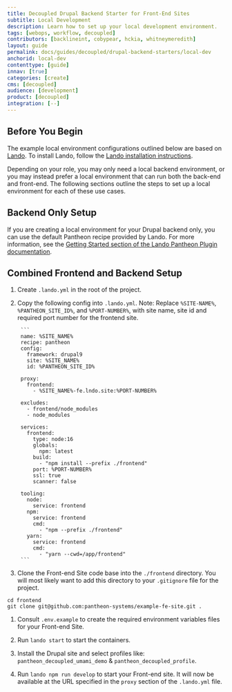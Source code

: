 ```yaml
---
title: Decoupled Drupal Backend Starter for Front-End Sites
subtitle: Local Development
description: Learn how to set up your local development environment.
tags: [webops, workflow, decoupled]
contributors: [backlineint, cobypear, hckia, whitneymeredith]
layout: guide
permalink: docs/guides/decoupled/drupal-backend-starters/local-dev
anchorid: local-dev
contenttype: [guide]
innav: [true]
categories: [create]
cms: [decoupled]
audience: [development]
product: [decoupled]
integration: [--]
---
```


## Before You Begin

The example local environment configurations outlined below are based on
[Lando](https://lando.dev/). To install Lando, follow the
[Lando installation instructions](https://docs.lando.dev/getting-started/installation.html).

Depending on your role, you may only need a local backend environment, or you
may instead prefer a local environment that can run both the back-end and
front-end. The following sections outline the steps to set up a local
environment for each of these use cases.

## Backend Only Setup

If you are creating a local environment for your Drupal backend only, you can
use the default Pantheon recipe provided by Lando. For more information, see the [Getting Started section of the Lando Pantheon Plugin documentation](https://docs.lando.dev/pantheon/getting-started.html).

## Combined Frontend and Backend Setup

1. Create `.lando.yml` in the root of the project.

1. Copy the following config into `.lando.yml`. Note: Replace `%SITE-NAME%`, `%PANTHEON_SITE_ID%`, and `%PORT-NUMBER%`, with
site name, site id and required port number for the frontend site.

        ```
        name: %SITE_NAME%
        recipe: pantheon
        config:
          framework: drupal9
          site: %SITE_NAME%
          id: %PANTHEON_SITE_ID%

        proxy:
          frontend:
            - %SITE_NAME%-fe.lndo.site:%PORT-NUMBER%

        excludes:
          - frontend/node_modules
          - node_modules

        services:
          frontend:
            type: node:16
            globals:
              npm: latest
            build:
              - "npm install --prefix ./frontend"
            port: %PORT-NUMBER%
            ssl: true
            scanner: false

        tooling:
          node:
            service: frontend
          npm:
            service: frontend
            cmd:
              - "npm --prefix ./frontend"
          yarn:
            service: frontend
            cmd:
              - "yarn --cwd=/app/frontend"
        ```

1. Clone the Front-end Site code base into the `./frontend` directory. You will most likely want to add this directory to your `.gitignore` file for the
  project.
  ```
  cd frontend
  git clone git@github.com:pantheon-systems/example-fe-site.git .
  ```
1. Consult `.env.example` to create the required environment variables files for your Front-end Site.

1. Run `lando start` to start the containers.

1. Install the Drupal site and select profiles like:
  `pantheon_decoupled_umami_demo` & `pantheon_decoupled_profile`.

1. Run `lando npm run develop` to start your Front-end site. It will now be
  available at the URL specified in the `proxy` section of the `.lando.yml`
  file.
